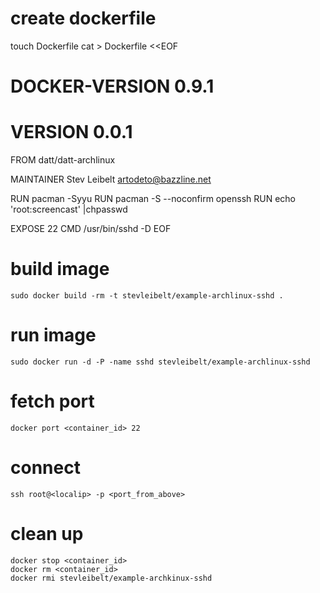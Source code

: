 # create dockerfile

touch Dockerfile
cat > Dockerfile <<EOF
# DOCKER-VERSION 0.9.1
# VERSION 0.0.1

FROM datt/datt-archlinux

MAINTAINER Stev Leibelt <artodeto@bazzline.net>

RUN pacman -Syyu
RUN pacman -S --noconfirm openssh
RUN echo 'root:screencast' |chpasswd

EXPOSE 22
CMD /usr/bin/sshd -D
EOF

# build image

    sudo docker build -rm -t stevleibelt/example-archlinux-sshd .

# run image

    sudo docker run -d -P -name sshd stevleibelt/example-archlinux-sshd

# fetch port

    docker port <container_id> 22

# connect

    ssh root@<localip> -p <port_from_above>

# clean up

    docker stop <container_id>
    docker rm <container_id>
    docker rmi stevleibelt/example-archkinux-sshd
